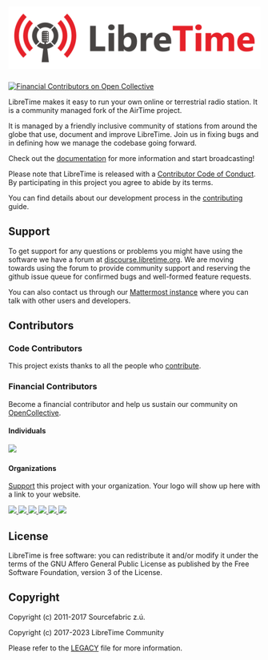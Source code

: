 # [![LibreTime](https://github.com/libretime/website/blob/main/static/img/logo-512px.png)](https://github.com/libretime/libretime)

[![Financial Contributors on Open Collective](https://opencollective.com/libretime/all/badge.svg?label=financial+contributors)](https://opencollective.com/libretime)

LibreTime makes it easy to run your own online or terrestrial radio station. It
is a community managed fork of the AirTime project.

It is managed by a friendly inclusive community of stations from around the
globe that use, document and improve LibreTime. Join us in fixing bugs and in
defining how we manage the codebase going forward.

Check out the [documentation](https://libretime.org/docs/) for more information and
start broadcasting!

Please note that LibreTime is released with a [Contributor Code
of Conduct](https://github.com/libretime/organization/blob/main/CODE_OF_CONDUCT.md).
By participating in this project you agree to abide by its terms.

You can find details about our development process in the
[contributing](./CONTRIBUTING.md) guide.

## Support

To get support for any questions or problems you might have using the software
we have a forum at [discourse.libretime.org](https://discourse.libretime.org).
We are moving towards using the forum to provide community support and reserving
the github issue queue for confirmed bugs and well-formed feature requests.

You can also contact us through our [Mattermost instance](https://chat.libretime.org)
where you can talk with other users and developers.

## Contributors

### Code Contributors

This project exists thanks to all the people who [contribute](CONTRIBUTING.md).

### Financial Contributors

Become a financial contributor and help us sustain our community on
[OpenCollective](https://opencollective.com/libretime/contribute).

#### Individuals

<a href="https://opencollective.com/libretime">
    <img src="https://opencollective.com/libretime/individuals.svg?width=890">
</a>

#### Organizations

[Support](https://opencollective.com/libretime/contribute) this project with
your organization. Your logo will show up here with a link to your website.

<a href="https://opencollective.com/libretime/organization/0/website">
    <img src="https://opencollective.com/libretime/organization/0/avatar.svg">
</a>
<a href="https://opencollective.com/libretime/organization/1/website">
    <img src="https://opencollective.com/libretime/organization/1/avatar.svg">
</a>
<a href="https://opencollective.com/libretime/organization/2/website">
    <img src="https://opencollective.com/libretime/organization/2/avatar.svg">
</a>
<a href="https://opencollective.com/libretime/organization/3/website">
    <img src="https://opencollective.com/libretime/organization/3/avatar.svg">
</a>
<a href="https://opencollective.com/libretime/organization/4/website">
    <img src="https://opencollective.com/libretime/organization/4/avatar.svg">
</a>
<a href="https://opencollective.com/libretime/organization/5/website">
    <img src="https://opencollective.com/libretime/organization/5/avatar.svg">
</a>

## License

LibreTime is free software: you can redistribute it and/or
modify it under the terms of the GNU Affero General Public
License as published by the Free Software Foundation,
version 3 of the License.

## Copyright

Copyright (c) 2011-2017 Sourcefabric z.ú.

Copyright (c) 2017-2023 LibreTime Community

Please refer to the [LEGACY](./LEGACY.md) file for more information.
